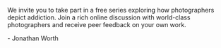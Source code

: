 We invite you to take part in a free series exploring how photographers depict addiction. Join a rich online discussion with world-class photographers and receive peer feedback on your own work.

\- Jonathan Worth